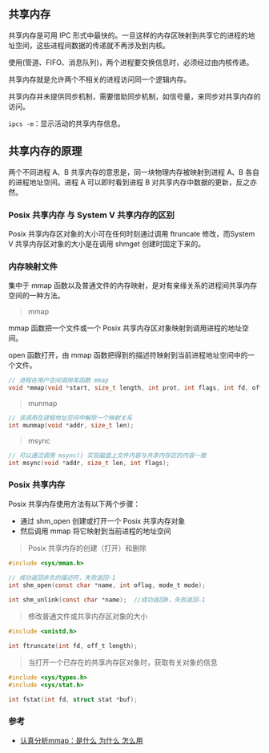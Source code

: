 ## 共享内存

共享内存是可用 IPC 形式中最快的。一旦这样的内存区映射到共享它的进程的地址空间，这些进程间数据的传递就不再涉及到内核。

使用(管道、FIFO、消息队列)，两个进程要交换信息时，必须经过由内核传递。

共享内存就是允许两个不相关的进程访问同一个逻辑内存。

共享内存并未提供同步机制，需要借助同步机制，如信号量，来同步对共享内存的访问。

`ipcs -m`：显示活动的共享内存信息。

## 共享内存的原理

两个不同进程 A、B 共享内存的意思是，同一块物理内存被映射到进程 A、B 各自的进程地址空间。进程 A 可以即时看到进程 B 对共享内存中数据的更新，反之亦然。

### Posix 共享内存 与 System V 共享内存的区别

Posix 共享内存区对象的大小可在任何时刻通过调用 ftruncate 修改，而System V 共享内存区对象的大小是在调用 shmget 创建时固定下来的。

### 内存映射文件

集中于 mmap 函数以及普通文件的内存映射，是对有亲缘关系的进程间共享内存空间的一种方法。

> mmap

mmap 函数把一个文件或一个 Posix 共享内存区对象映射到调用进程的地址空间。

open 函数打开，由 mmap 函数把得到的描述符映射到当前进程地址空间中的一个文件。

```c
// 进程在用户空间调用库函数 mmap
void *mmap(void *start, size_t length, int prot, int flags, int fd, off_t offset);
```

> munmap

```c
// 该调用在进程地址空间中解除一个映射关系
int munmap(void *addr, size_t len);
```

> msync

```c
// 可以通过调用 msync() 实现磁盘上文件内容与共享内存区的内容一致
int msync(void *addr, size_t len, int flags);
```

### Posix 共享内存

Posix 共享内存使用方法有以下两个步骤：
* 通过 shm_open 创建或打开一个 Posix 共享内存对象
* 然后调用 mmap 将它映射到当前进程的地址空间

> Posix 共享内存的创建（打开）和删除

```c
#include <sys/mman.h>  

// 成功返回非负的描述符，失败返回-1  
int shm_open(const char *name, int oflag, mode_t mode);  
                              
int shm_unlink(const char *name);  //成功返回0，失败返回-1                              
```

> 修改普通文件或共享内存区对象的大小

```c
#include <unistd.h>

int ftruncate(int fd, off_t length);
```

> 当打开一个已存在的共享内存区对象时，获取有关对象的信息

```c
#include <sys/types.h>
#include <sys/stat.h>

int fstat(int fd, struct stat *buf);
```

### 参考

* [认真分析mmap：是什么 为什么 怎么用](http://www.cnblogs.com/huxiao-tee/p/4660352.html)
